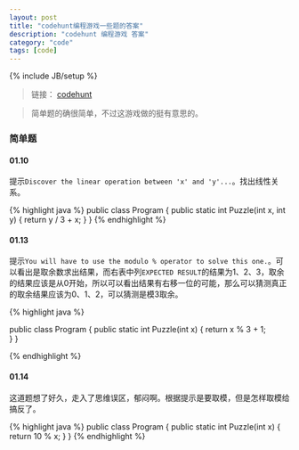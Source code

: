 ```yaml
---
layout: post
title: "codehunt编程游戏一些题的答案"
description: "codehunt 编程游戏 答案"
category: "code"
tags: [code]
---
```

{% include JB/setup %}

> 链接： <a href="http://www.codehunt.com" title="codehunt" target="_blank">codehunt</a>

> 简单题的确很简单，不过这游戏做的挺有意思的。

### 简单题

#### 01.10

提示`Discover the linear operation between 'x' and 'y'...`。找出线性关系。

{% highlight java %}
public class Program {
    public static int Puzzle(int x, int y) {
        return y / 3 + x;
    }
}
{% endhighlight %}

#### 01.13

提示`You will have to use the modulo % operator to solve this one.`。可以看出是取余数求出结果，而右表中列`EXPECTED RESULT`的结果为1、2、3，取余的结果应该是从0开始，所以可以看出结果有右移一位的可能，那么可以猜测真正的取余结果应该为0、1、2，可以猜测是模3取余。

{% highlight java %}

public class Program {
    public static int Puzzle(int x) {
        return x % 3 + 1;  
    }
}

{% endhighlight %}

#### 01.14

这道题想了好久，走入了思维误区，郁闷啊。根据提示是要取模，但是怎样取模给搞反了。

{% highlight java %}
public class Program {
    public static int Puzzle(int x) {
        return 10 % x;
    }
}
{% endhighlight %}